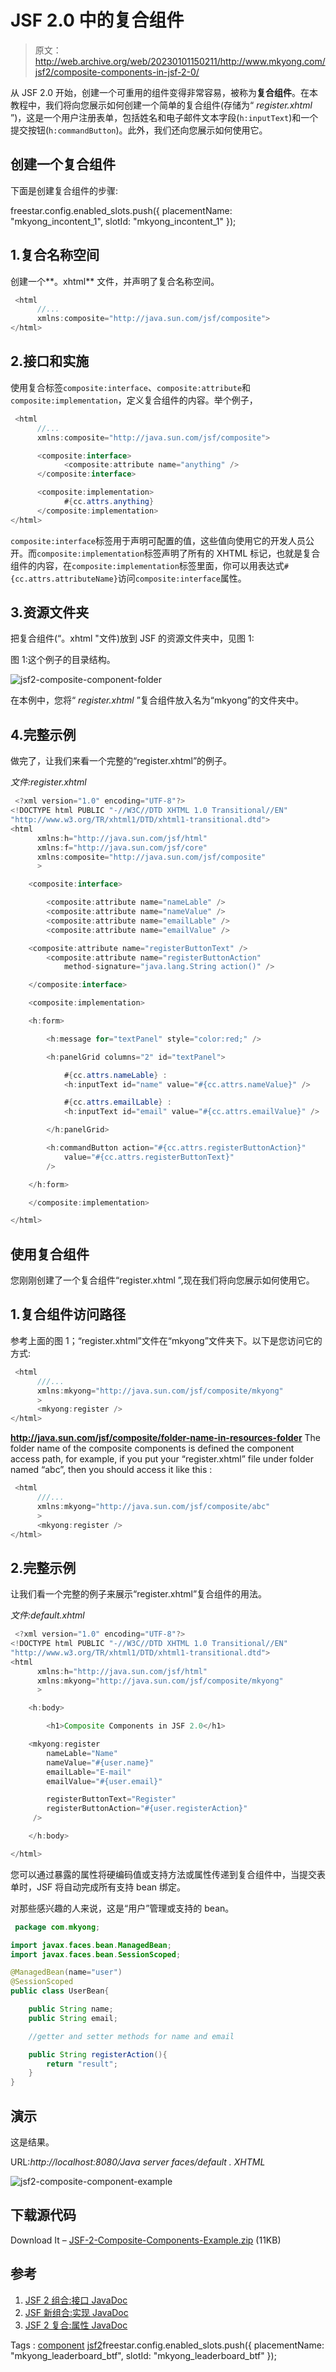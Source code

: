 # JSF 2.0 中的复合组件

> 原文：<http://web.archive.org/web/20230101150211/http://www.mkyong.com/jsf2/composite-components-in-jsf-2-0/>

从 JSF 2.0 开始，创建一个可重用的组件变得非常容易，被称为**复合组件**。在本教程中，我们将向您展示如何创建一个简单的复合组件(存储为“ *register.xhtml* ”)，这是一个用户注册表单，包括姓名和电子邮件文本字段(`h:inputText`)和一个提交按钮(`h:commandButton`)。此外，我们还向您展示如何使用它。

## 创建一个复合组件

下面是创建复合组件的步骤:

freestar.config.enabled_slots.push({ placementName: "mkyong_incontent_1", slotId: "mkyong_incontent_1" });

## 1.复合名称空间

创建一个**。xhtml** 文件，并声明了复合名称空间。

```java
 <html    
      //...
      xmlns:composite="http://java.sun.com/jsf/composite">
</html> 
```

## 2.接口和实施

使用复合标签`composite:interface`、`composite:attribute`和`composite:implementation`，定义复合组件的内容。举个例子，

```java
 <html    
      //...
      xmlns:composite="http://java.sun.com/jsf/composite">

	  <composite:interface>
			<composite:attribute name="anything" />
	  </composite:interface>

	  <composite:implementation>
			#{cc.attrs.anything}
	  </composite:implementation>
</html> 
```

`composite:interface`标签用于声明可配置的值，这些值向使用它的开发人员公开。而`composite:implementation`标签声明了所有的 XHTML 标记，也就是复合组件的内容，在`composite:implementation`标签里面，你可以用表达式`#{cc.attrs.attributeName}`访问`composite:interface`属性。

## 3.资源文件夹

把复合组件(“。xhtml "文件)放到 JSF 的资源文件夹中，见图 1:

图 1:这个例子的目录结构。



![jsf2-composite-component-folder](img/4385a7cb15e9d3883e476c161a5d624b.png "jsf2-composite-component-folder")

在本例中，您将“ *register.xhtml* ”复合组件放入名为“mkyong”的文件夹中。

## 4.完整示例

做完了，让我们来看一个完整的“register.xhtml”的例子。

*文件:register.xhtml*

```java
 <?xml version="1.0" encoding="UTF-8"?>
<!DOCTYPE html PUBLIC "-//W3C//DTD XHTML 1.0 Transitional//EN" 
"http://www.w3.org/TR/xhtml1/DTD/xhtml1-transitional.dtd">
<html    
      xmlns:h="http://java.sun.com/jsf/html"
      xmlns:f="http://java.sun.com/jsf/core"
      xmlns:composite="http://java.sun.com/jsf/composite"
      >

    <composite:interface>

    	<composite:attribute name="nameLable" />
    	<composite:attribute name="nameValue" />
    	<composite:attribute name="emailLable" />
    	<composite:attribute name="emailValue" />

   	<composite:attribute name="registerButtonText" />
    	<composite:attribute name="registerButtonAction" 
    		method-signature="java.lang.String action()" />

    </composite:interface>

    <composite:implementation>

	<h:form>

		<h:message for="textPanel" style="color:red;" />

		<h:panelGrid columns="2" id="textPanel">

			#{cc.attrs.nameLable} : 
			<h:inputText id="name" value="#{cc.attrs.nameValue}" />

			#{cc.attrs.emailLable} : 
			<h:inputText id="email" value="#{cc.attrs.emailValue}" />

		</h:panelGrid>

		<h:commandButton action="#{cc.attrs.registerButtonAction}" 
			value="#{cc.attrs.registerButtonText}"
		/>

	</h:form>

    </composite:implementation>

</html> 
```

## 使用复合组件

您刚刚创建了一个复合组件“register.xhtml ”,现在我们将向您展示如何使用它。

## 1.复合组件访问路径

参考上面的图 1；“register.xhtml”文件在“mkyong”文件夹下。以下是您访问它的方式:

```java
 <html    
      ///...
      xmlns:mkyong="http://java.sun.com/jsf/composite/mkyong"
      >
	  <mkyong:register />
</html> 
```

**http://java.sun.com/jsf/composite/folder-name-in-resources-folder**
The folder name of the composite components is defined the component access path, for example, if you put your “register.xhtml” file under folder named “abc”, then you should access it like this :

```java
 <html    
      ///...
      xmlns:mkyong="http://java.sun.com/jsf/composite/abc"
      >
	  <mkyong:register />
</html> 
```

## 2.完整示例

让我们看一个完整的例子来展示“register.xhtml”复合组件的用法。

*文件:default.xhtml*

```java
 <?xml version="1.0" encoding="UTF-8"?>
<!DOCTYPE html PUBLIC "-//W3C//DTD XHTML 1.0 Transitional//EN" 
"http://www.w3.org/TR/xhtml1/DTD/xhtml1-transitional.dtd">
<html    
      xmlns:h="http://java.sun.com/jsf/html"
      xmlns:mkyong="http://java.sun.com/jsf/composite/mkyong"
      >

    <h:body>

    	<h1>Composite Components in JSF 2.0</h1>

	<mkyong:register 
		nameLable="Name" 
		nameValue="#{user.name}" 
		emailLable="E-mail" 
		emailValue="#{user.email}"

		registerButtonText="Register" 
		registerButtonAction="#{user.registerAction}"
	 />

    </h:body>

</html> 
```

您可以通过暴露的属性将硬编码值或支持方法或属性传递到复合组件中，当提交表单时，JSF 将自动完成所有支持 bean 绑定。

对那些感兴趣的人来说，这是“用户”管理或支持的 bean。

```java
 package com.mkyong;

import javax.faces.bean.ManagedBean;
import javax.faces.bean.SessionScoped;

@ManagedBean(name="user")
@SessionScoped
public class UserBean{

	public String name;
	public String email;

	//getter and setter methods for name and email

	public String registerAction(){
		return "result";
	}
} 
```

## 演示

这是结果。

URL:*http://localhost:8080/Java server faces/default . XHTML*



![jsf2-composite-component-example](img/a552db042284c25ce862aa398703d12d.png "jsf2-composite-component-example")

## 下载源代码

Download It – [JSF-2-Composite-Components-Example.zip](http://web.archive.org/web/20210305085017/http://www.mkyong.com/wp-content/uploads/2010/11/JSF-2-Composite-Components-Example.zip) (11KB)

## 参考

1.  [JSF 2 组合:接口 JavaDoc](http://web.archive.org/web/20210305085017/https://javaserverfaces.dev.java.net/nonav/docs/2.0/pdldocs/facelets/composite/interface.html)
2.  [JSF 新组合:实现 JavaDoc](http://web.archive.org/web/20210305085017/https://javaserverfaces.dev.java.net/nonav/docs/2.0/pdldocs/facelets/composite/implementation.html)
3.  [JSF 2 复合:属性 JavaDoc](http://web.archive.org/web/20210305085017/https://javaserverfaces.dev.java.net/nonav/docs/2.0/pdldocs/facelets/composite/attribute.html)

Tags : [component](http://web.archive.org/web/20210305085017/https://mkyong.com/tag/component/) [jsf2](http://web.archive.org/web/20210305085017/https://mkyong.com/tag/jsf2/)freestar.config.enabled_slots.push({ placementName: "mkyong_leaderboard_btf", slotId: "mkyong_leaderboard_btf" });<input type="hidden" id="mkyong-current-postId" value="7712">